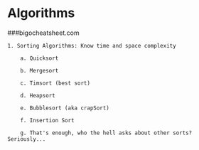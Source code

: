 # Algorithms

###bigocheatsheet.com

    1. Sorting Algorithms: Know time and space complexity

        a. Quicksort

        b. Mergesort

        c. Timsort (best sort)

        d. Heapsort

        e. Bubblesort (aka crapSort)

        f. Insertion Sort

        g. That's enough, who the hell asks about other sorts? Seriously...

    
        
